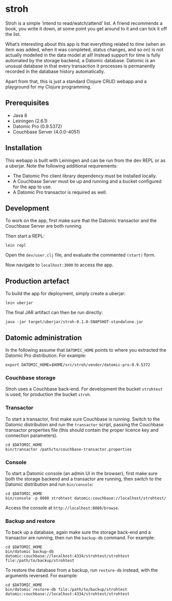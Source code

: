# stroh

Stroh is a simple ‘intend to read/watch/attend’ list. A friend
recommends a book, you write it down, at some point you get around to it
and can tick it off the list.

What’s interesting about this app is that everything related to *time*
(when an item was added, when it was completed, status changes, and so
on) is not actually modelled in the data model at all! Instead support
for time is fully automated by the storage backend, a Datomic database.
Datomic is an unusual database in that every transaction it processes is
permanently recorded in the database history automatically.

Apart from that, this is just a standard Clojure CRUD webapp and a
playground for my Clojure programming.

## Prerequisites

*   Java 8
*   Leiningen (2.6.1)
*   Datomic Pro (0.9.5372)
*   Couchbase Server (4.0.0-4051)

## Installation

This webapp is built with Leiningen and can be run from the dev REPL or
as a uberjar. Note the following additional requirements:

*   The Datomic Pro client library dependency must be installed locally.
*   A Couchbase Server must be up and running and a bucket configured
    for the app to use.
*   A Datomic Pro transactor is required as well.

## Development

To work on the app, first make sure that the Datomic transactor and the
Couchbase Server are both running.

Then start a REPL:

    lein repl

Open the `dev/user.clj` file, and evaluate the commented `(start)` form.

Now navigate to `localhost:3000` to access the app.

## Production artefact

To build the app for deployment, simply create a uberjar:

    lein uberjar

The final JAR artifact can then be run directly:

    java -jar target/uberjar/stroh-0.1.0-SNAPSHOT-standalone.jar

## Datomic administration

In the following assume that `DATOMIC_HOME` points to where you
extracted the Datomic Pro distribution. For example:

    export DATOMIC_HOME=$HOME/src/stroh/vendor/datomic-pro-0.9.5372

### Couchbase storage

Stroh uses a Couchbase back-end. For development the bucket `strohtest`
is used, for production the bucket `stroh`.

### Transactor

To start a transactor, first make sure Couchbase is running. Switch to
the Datomic distribution and run the `transactor` script, passing the
Couchbase transactor properties file (this should contain the proper
licence key and connection parameters).

    cd $DATOMIC_HOME
    bin/transactor /path/to/couchbase-transactor.properties

### Console

To start a Datomic console (an admin UI in the browser), first make sure
both the storage backend and a transactor are running, then switch to
the Datomic distribution and run `bin/console`:

    cd $DATOMIC_HOME
    bin/console -p 8080 strohtest datomic:couchbase://localhost/strohtest/

Access the console at `http://localhost:8080/browse`.

### Backup and restore

To back up a database, again make sure the storage back-end and a
transactor are running, then run the `backup-db` command. For example:

    cd $DATOMIC_HOME
    bin/datomic backup-db datomic:couchbase://localhost:4334/strohtest/strohtest file:/path/to/backup/strohtest

To restore the database from a backup, run `restore-db` instead, with
the arguments reversed. For example:

    cd $DATOMIC_HOME
    bin/datomic restore-db file:/path/to/backup/strohtest datomic:couchbase://localhost:4334/strohtest/strohtest
